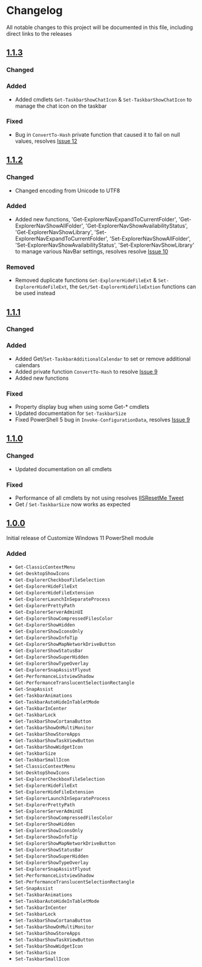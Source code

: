 # Changelog

All notable changes to this project will be documented in this file, including direct links to the releases

## [1.1.3](https://github.com/jaapbrasser/CustomizeWindows11/releases/tag/1.1.3)

### Changed

### Added

* Added cmdlets `Get-TaskbarShowChatIcon` & `Set-TaskbarShowChatIcon` to manage the chat icon on the taskbar

### Fixed

* Bug in `ConvertTo-Hash` private function that caused it to fail on null values, resolves [Issue 12](https://github.com/jaapbrasser/CustomizeWindows11/issues/12)

## [1.1.2](https://github.com/jaapbrasser/CustomizeWindows11/releases/tag/1.1.2)

### Changed

* Changed encoding from Unicode to UTF8

### Added

* Added new functions, 'Get-ExplorerNavExpandToCurrentFolder', 'Get-ExplorerNavShowAllFolder', 'Get-ExplorerNavShowAvailabilityStatus', 'Get-ExplorerNavShowLibrary', 'Set-ExplorerNavExpandToCurrentFolder', 'Set-ExplorerNavShowAllFolder', 'Set-ExplorerNavShowAvailabilityStatus', 'Set-ExplorerNavShowLibrary' to manage various NavBar settings, resolves resolve [Issue 10](https://github.com/jaapbrasser/CustomizeWindows11/issues/10)

### Removed

* Removed duplicate functions `Get-ExplorerHideFileExt` & `Set-ExplorerHideFileExt`, the `Get/Set-ExplorerHideFileExtion` functions can be used instead

## [1.1.1](https://github.com/jaapbrasser/CustomizeWindows11/releases/tag/1.1.1)

### Changed

### Added

* Added Get/`Set-TaskbarAdditionalCalendar` to set or remove additional calendars
* Added private function `ConvertTo-Hash` to resolve [Issue 9](https://github.com/jaapbrasser/CustomizeWindows11/issues/9)
* Added new functions

### Fixed

* Property display bug when using some Get-* cmdlets
* Updated documentation for `Set-TaskbarSize`
* Fixed PowerShell 5 bug in `Invoke-ConfigurationData`, resolves [Issue 9](https://github.com/jaapbrasser/CustomizeWindows11/issues/9)

## [1.1.0](https://github.com/jaapbrasser/CustomizeWindows11/releases/tag/1.1.0)

### Changed

* Updated documentation on all cmdlets

### Fixed

* Performance of all cmdlets by not using resolves [IISResetMe Tweet](https://twitter.com/IISResetMe/status/1445733947560841218?s=20)
* Get / `Set-TaskbarSize` now works as expected

## [1.0.0](https://github.com/jaapbrasser/CustomizeWindows11/releases/tag/1.0.0)

Initial release of Customize Windows 11 PowerShell module

### Added

* `Get-ClassicContextMenu`
* `Get-DesktopShowIcons`
* `Get-ExplorerCheckboxFileSelection`
* `Get-ExplorerHideFileExt`
* `Get-ExplorerHideFileExtension`
* `Get-ExplorerLaunchInSeparateProcess`
* `Get-ExplorerPrettyPath`
* `Get-ExplorerServerAdminUI`
* `Get-ExplorerShowCompressedFilesColor`
* `Get-ExplorerShowHidden`
* `Get-ExplorerShowIconsOnly`
* `Get-ExplorerShowInfoTip`
* `Get-ExplorerShowMapNetworkDriveButton`
* `Get-ExplorerShowStatusBar`
* `Get-ExplorerShowSuperHidden`
* `Get-ExplorerShowTypeOverlay`
* `Get-ExplorerSnapAssistFlyout`
* `Get-PerformanceListviewShadow`
* `Get-PerformanceTranslucentSelectionRectangle`
* `Get-SnapAssist`
* `Get-TaskbarAnimations`
* `Get-TaskbarAutoHideInTabletMode`
* `Get-TaskbarInCenter`
* `Get-TaskbarLock`
* `Get-TaskbarShowCortanaButton`
* `Get-TaskbarShowOnMultiMonitor`
* `Get-TaskbarShowStoreApps`
* `Get-TaskbarShowTaskViewButton`
* `Get-TaskbarShowWidgetIcon`
* `Get-TaskbarSize`
* `Get-TaskbarSmallIcon`
* `Set-ClassicContextMenu`
* `Set-DesktopShowIcons`
* `Set-ExplorerCheckboxFileSelection`
* `Set-ExplorerHideFileExt`
* `Set-ExplorerHideFileExtension`
* `Set-ExplorerLaunchInSeparateProcess`
* `Set-ExplorerPrettyPath`
* `Set-ExplorerServerAdminUI`
* `Set-ExplorerShowCompressedFilesColor`
* `Set-ExplorerShowHidden`
* `Set-ExplorerShowIconsOnly`
* `Set-ExplorerShowInfoTip`
* `Set-ExplorerShowMapNetworkDriveButton`
* `Set-ExplorerShowStatusBar`
* `Set-ExplorerShowSuperHidden`
* `Set-ExplorerShowTypeOverlay`
* `Set-ExplorerSnapAssistFlyout`
* `Set-PerformanceListviewShadow`
* `Set-PerformanceTranslucentSelectionRectangle`
* `Set-SnapAssist`
* `Set-TaskbarAnimations`
* `Set-TaskbarAutoHideInTabletMode`
* `Set-TaskbarInCenter`
* `Set-TaskbarLock`
* `Set-TaskbarShowCortanaButton`
* `Set-TaskbarShowOnMultiMonitor`
* `Set-TaskbarShowStoreApps`
* `Set-TaskbarShowTaskViewButton`
* `Set-TaskbarShowWidgetIcon`
* `Set-TaskbarSize`
* `Set-TaskbarSmallIcon`